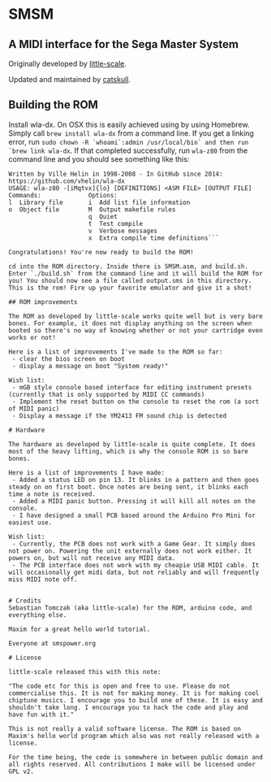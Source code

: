 # SMSM
## A MIDI interface for the Sega Master System

Originally developed by [little-scale](http://little-scale.blogspot.com/2012/12/how-to-build-sega-master-system-midi.html).

Updated and maintained by [catskull](http://catskull.net).

## Building the ROM
Install wla-dx. On OSX this is easily achieved using by using Homebrew. Simply call `brew install wla-dx` from a command line. If you get a linking error, run ```sudo chown -R `whoami`:admin /usr/local/bin` and then run `brew link wla-dx```. If that completed successfully, run `wla-z80` from the command line and you should see something like this:

```WLA Z80 Macro Assembler v9.6
Written by Ville Helin in 1998-2008 - In GitHub since 2014: https://github.com/vhelin/wla-dx
USAGE: wla-z80 -[iMqtvx]{lo} [DEFINITIONS] <ASM FILE> [OUTPUT FILE]
Commands:             Options:
l  Library file       i  Add list file information
o  Object file        M  Output makefile rules
                      q  Quiet
                      t  Test compile
                      v  Verbose messages
                      x  Extra compile time definitions```

Congratulations! You're now ready to build the ROM!

cd into the ROM directory. Inside there is SMSM.asm, and build.sh. Enter `./build.sh` from the command line and it will build the ROM for you! You should now see a file called output.sms in this directory. This is the rom! Fire up your favorite emulator and give it a shot!

## ROM improvements

The ROM as developed by little-scale works quite well but is very bare bones. For example, it does not display anything on the screen when booted so there's no way of knowing whether or not your cartridge even works or not!

Here is a list of improvements I've made to the ROM so far:
 - clear the bios screen on boot
 - display a message on boot "System ready!"

Wish list:
 - mGB style console based interface for editing instrument presets (currently that is only supported by MIDI CC commands)
 - Implement the reset button on the console to reset the rom (a sort of MIDI panic)
 - Display a message if the YM2413 FM sound chip is detected

# Hardware

The hardware as developed by little-scale is quite complete. It does most of the heavy lifting, which is why the console ROM is so bare bones.

Here is a list of improvements I have made:
 - Added a status LED on pin 13. It blinks in a pattern and then goes steady on on first boot. Once notes are being sent, it blinks each time a note is received.
 - Added a MIDI panic button. Pressing it will kill all notes on the console.
 - I have designed a small PCB based around the Arduino Pro Mini for easiest use.

Wish list:
 - Currently, the PCB does not work with a Game Gear. It simply does not power on. Powering the unit externally does not work either. It powers on, but will not receive any MIDI data.
 - The PCB interface does not work with my cheapie USB MIDI cable. It will occasionally get midi data, but not reliably and will frequently miss MIDI note off.


# Credits
Sebastian Tomczak (aka little-scale) for the ROM, arduino code, and everything else.

Maxim for a great hello world tutorial.

Everyone at smspower.org

# License

little-scale released this with this note:

"The code etc for this is open and free to use. Please do not commercialise this. It is not for making money. It is for making cool chiptune musics. I encourage you to build one of these. It is easy and shouldn't take long. I encourage you to hack the code and play and have fun with it."

This is not really a valid software license. The ROM is based on Maxim's hello world program which also was not really released with a license.

For the time being, the code is somewhere in between public domain and all rights reserved. All contributions I make will be licensed under GPL v2.
